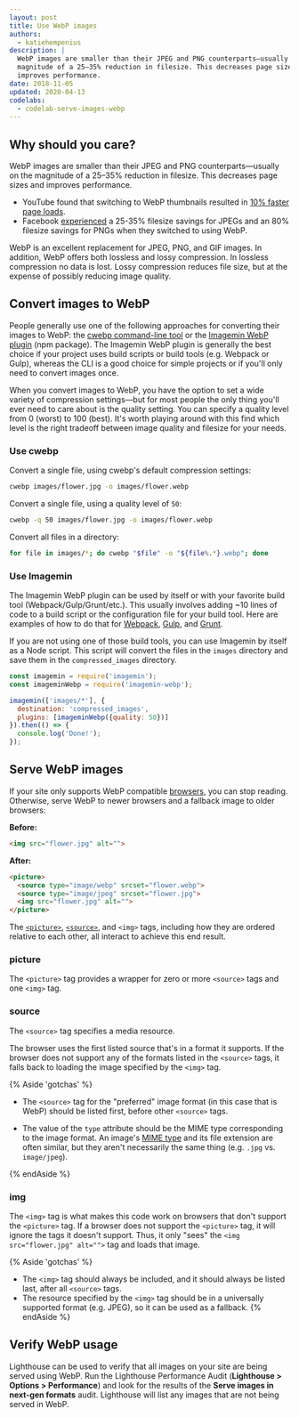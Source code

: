 ```yaml
---
layout: post
title: Use WebP images
authors:
  - katiehempenius
description: |
  WebP images are smaller than their JPEG and PNG counterparts—usually on the
  magnitude of a 25–35% reduction in filesize. This decreases page sizes and
  improves performance.
date: 2018-11-05
updated: 2020-04-13
codelabs:
  - codelab-serve-images-webp
---
```


## Why should you care?

WebP images are smaller than their JPEG and PNG counterparts—usually on the
magnitude of a 25–35% reduction in filesize. This decreases page sizes and
improves performance.

-  YouTube found that switching to WebP thumbnails resulted in [10%
    faster page loads](https://www.youtube.com/watch?v=rqXMwLbYEE4).
-  Facebook
    [experienced](https://code.fb.com/android/improving-facebook-on-android/) a
    25-35% filesize savings for JPEGs and an 80% filesize savings for PNGs when
    they switched to using WebP.

WebP is an excellent replacement for JPEG, PNG, and GIF images. In addition,
WebP offers both lossless and lossy compression. In lossless compression no data
is lost. Lossy compression reduces file size, but at the expense of possibly
reducing image quality.

## Convert images to WebP

People generally use one of the following approaches for converting their images
to WebP: the
[cwebp command-line tool](https://developers.google.com/speed/webp/docs/using)
or the [Imagemin WebP plugin](https://github.com/imagemin/imagemin-webp) (npm
package).
The Imagemin WebP plugin is generally the best choice if your project uses build
scripts or build tools (e.g. Webpack or Gulp), whereas the CLI is a good choice
for simple projects or if you'll only need to convert images once.

When you convert images to WebP, you have the option to set a wide variety of
compression settings—but for most people the only thing you'll ever need to
care about is the quality setting. You can specify a quality level from 0
(worst) to 100 (best). It's worth playing around with this find
which level is the right tradeoff between image quality and filesize for your
needs.

### Use cwebp

Convert a single file, using cwebp's default compression settings:

```bash
cwebp images/flower.jpg -o images/flower.webp
```

Convert a single file, using a quality level of `50`:

```bash
cwebp -q 50 images/flower.jpg -o images/flower.webp
```

Convert all files in a directory:

```bash
for file in images/*; do cwebp "$file" -o "${file%.*}.webp"; done
```

### Use Imagemin

The Imagemin WebP plugin can be used by itself or with your favorite build tool
(Webpack/Gulp/Grunt/etc.). This usually involves adding \~10 lines of code to a
build script or the configuration file for your build tool.
Here are examples of how to do that for
[Webpack](https://glitch.com/~webp-webpack),
[Gulp](https://glitch.com/~webp-gulp), and
[Grunt](https://glitch.com/~webp-grunt).

If you are not using one of those build tools, you can use Imagemin by itself as
a Node script. This script will convert the files in the `images` directory and
save them in the `compressed_images` directory.

```js
const imagemin = require('imagemin');
const imageminWebp = require('imagemin-webp');

imagemin(['images/*'], {
  destination: 'compressed_images',
  plugins: [imageminWebp({quality: 50})]
}).then(() => {
  console.log('Done!');
});
```

## Serve WebP images

If your site only supports WebP compatible
[browsers](https://caniuse.com/#search=webp), you can stop reading. Otherwise,
serve WebP to newer browsers and a fallback image to older browsers:

**Before:**
```html
<img src="flower.jpg" alt="">
```

**After:**
```html
<picture>
  <source type="image/webp" srcset="flower.webp">
  <source type="image/jpeg" srcset="flower.jpg">
  <img src="flower.jpg" alt="">
</picture>
```

The
[`<picture>`](https://developer.mozilla.org/en-US/docs/Web/HTML/Element/picture),
[`<source>`](https://developer.mozilla.org/en-US/docs/Web/HTML/Element/source),
and `<img>` tags, including how they are ordered relative to each other, all
interact to achieve this end result.

### picture

The `<picture>` tag provides a wrapper for zero or more `<source>` tags and one `<img>` tag.

### source

The `<source>` tag specifies a media resource.

The browser uses the first listed source that's in a format it supports. If the browser does not support any of the formats listed in the `<source>` tags, it falls back to loading the image specified by the `<img>` tag.

{% Aside 'gotchas' %}

- The `<source>` tag for the "preferred" image format (in this case that is WebP) should be listed first, before other `<source>` tags.

- The value of the `type` attribute should be the MIME type corresponding to the image format. An image's [MIME type](https://developer.mozilla.org/en-US/docs/Web/HTTP/Basics_of_HTTP/MIME_types/Complete_list_of_MIME_types) and its file extension are often similar, but they aren't necessarily the same thing (e.g. `.jpg` vs. `image/jpeg`).

{% endAside %}

### img

The `<img>` tag is what makes this code work on browsers
that don't support the `<picture>` tag.
If a browser does not support the `<picture>` tag, it will
ignore the tags it doesn't support. Thus, it only "sees" the
`<img src="flower.jpg" alt="">` tag and loads that image.

{% Aside 'gotchas' %}
- The `<img>` tag should always be included, and it should always be listed last, after all `<source>` tags.
- The resource specified by the `<img>` tag should be in a universally supported format (e.g. JPEG), so it can be used as a fallback.
{% endAside %}

## Verify WebP usage

Lighthouse can be used to verify that all images on your site are being served
using WebP. Run the Lighthouse Performance Audit (**Lighthouse > Options >
Performance**) and look for the results of the **Serve images in next-gen
formats** audit. Lighthouse will list any images that are not being served in
WebP.
